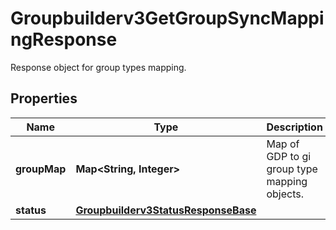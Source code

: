 

# Groupbuilderv3GetGroupSyncMappingResponse

Response object for group types mapping.

## Properties

| Name | Type | Description | Notes |
|------------ | ------------- | ------------- | -------------|
|**groupMap** | **Map&lt;String, Integer&gt;** | Map of GDP to gi group type mapping objects. |  [optional] |
|**status** | [**Groupbuilderv3StatusResponseBase**](Groupbuilderv3StatusResponseBase.md) |  |  [optional] |



